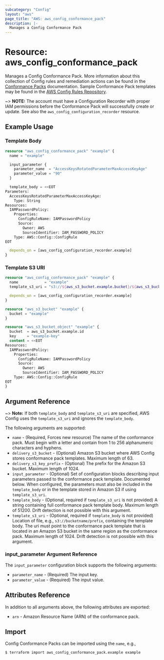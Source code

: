 ```yaml
---
subcategory: "Config"
layout: "aws"
page_title: "AWS: aws_config_conformance_pack"
description: |-
  Manages a Config Conformance Pack
---
```


# Resource: aws_config_conformance_pack

Manages a Config Conformance Pack. More information about this collection of Config rules and remediation actions can be found in the
[Conformance Packs](https://docs.aws.amazon.com/config/latest/developerguide/conformance-packs.html) documentation.
Sample Conformance Pack templates may be found in the
[AWS Config Rules Repository](https://github.com/awslabs/aws-config-rules/tree/master/aws-config-conformance-packs).

~> **NOTE:** The account must have a Configuration Recorder with proper IAM permissions before the Conformance Pack will
successfully create or update. See also the `aws_config_configuration_recorder` resource.

## Example Usage

### Template Body

```terraform
resource "aws_config_conformance_pack" "example" {
  name = "example"

  input_parameter {
    parameter_name  = "AccessKeysRotatedParameterMaxAccessKeyAge"
    parameter_value = "90"
  }

  template_body = <<EOT
Parameters:
  AccessKeysRotatedParameterMaxAccessKeyAge:
    Type: String
Resources:
  IAMPasswordPolicy:
    Properties:
      ConfigRuleName: IAMPasswordPolicy
      Source:
        Owner: AWS
        SourceIdentifier: IAM_PASSWORD_POLICY
    Type: AWS::Config::ConfigRule
EOT

  depends_on = [aws_config_configuration_recorder.example]
}
```

### Template S3 URI

```terraform
resource "aws_config_conformance_pack" "example" {
  name            = "example"
  template_s3_uri = "s3://${aws_s3_bucket.example.bucket}/${aws_s3_bucket_object.example.key}"

  depends_on = [aws_config_configuration_recorder.example]
}

resource "aws_s3_bucket" "example" {
  bucket = "example"
}

resource "aws_s3_bucket_object" "example" {
  bucket  = aws_s3_bucket.example.id
  key     = "example-key"
  content = <<EOT
Resources:
  IAMPasswordPolicy:
    Properties:
      ConfigRuleName: IAMPasswordPolicy
      Source:
        Owner: AWS
        SourceIdentifier: IAM_PASSWORD_POLICY
    Type: AWS::Config::ConfigRule
EOT
}
```

## Argument Reference

~> **Note:** If both `template_body` and `template_s3_uri` are specified, AWS Config uses the `template_s3_uri` and ignores the `template_body`.

The following arguments are supported:

* `name` - (Required, Forces new resource) The name of the conformance pack. Must begin with a letter and contain from 1 to 256 alphanumeric characters and hyphens.
* `delivery_s3_bucket` - (Optional) Amazon S3 bucket where AWS Config stores conformance pack templates. Maximum length of 63.
* `delivery_s3_key_prefix` - (Optional) The prefix for the Amazon S3 bucket. Maximum length of 1024.
* `input_parameter` - (Optional) Set of configuration blocks describing input parameters passed to the conformance pack template. Documented below. When configured, the parameters must also be included in the `template_body` or in the template stored in Amazon S3 if using `template_s3_uri`.
* `template_body` - (Optional, required if `template_s3_uri` is not provided) A string containing full conformance pack template body. Maximum length of 51200. Drift detection is not possible with this argument.
* `template_s3_uri` - (Optional, required if `template_body` is not provided) Location of file, e.g., `s3://bucketname/prefix`, containing the template body. The uri must point to the conformance pack template that is located in an Amazon S3 bucket in the same region as the conformance pack. Maximum length of 1024. Drift detection is not possible with this argument.

### input_parameter Argument Reference

The `input_parameter` configuration block supports the following arguments:

* `parameter_name` - (Required) The input key.
* `parameter_value` - (Required) The input value.

## Attributes Reference

In addition to all arguments above, the following attributes are exported:

* `arn` - Amazon Resource Name (ARN) of the conformance pack.

## Import

Config Conformance Packs can be imported using the `name`, e.g.,

```
$ terraform import aws_config_conformance_pack.example example
```
